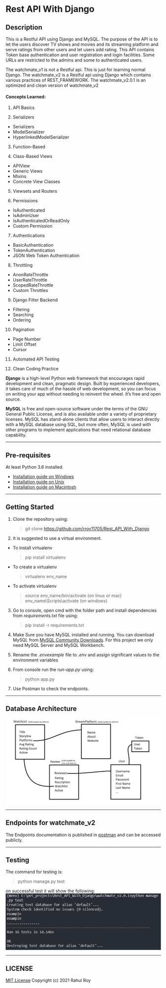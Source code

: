 # Rest API With Django

## Description

This is a Restful API using Django and MySQL.
The purpose of the API is to let the users discover TV shows and movies and its streaming platform and serve ratings from other users and let users add rating. This API contains Token base authentication and user registration and login facilities. Some URLs are restricted to the admins and some to authenticated users. 

The watchmate_v1 is not a Restful api. This is just for learning normal Django.
The watchmate_v2 is a Restful api using Django which contains various practices of REST_FRAMEWORK.
The watchmate_v2.0.1 is an optimized and clean version of watchmate_v2

#### Concepts Learned:

1. API Basics

2. Serializers
- Serializers
- ModelSerializer
- HyperlinkedModelSerializer

3. Function-Based

4. Class-Based Views
- APIView
- Generic Views
- Mixins
- Concrete View Classes

5. Viewsets and Routers

6. Permissions
- IsAuthenticated
- IsAdminUser
- IsAuthenticatedOrReadOnly
- Custom Permission

7. Authentications
- BasicAuthentication
- TokenAuthentication
- JSON Web Token Authentication

8. Throttling
- AnonRateThrottle
- UserRateThrottle
- ScopedRateThrottle
- Custom Throttles

9. Django Filter Backend
- Filtering
- Searching
- Ordering

10. Pagination
- Page Number
- Limit Offset
- Cursor

11. Automated API Testing

12. Clean Coding Practice


**Django** is a high-level Python web framework that encourages rapid development and clean, pragmatic design. Built by experienced developers, it takes care of much of the hassle of web development, so you can focus on writing your app without needing to reinvent the wheel. It’s free and open source.
   
**MySQL** is free and open-source software under the terms of the GNU General Public License, and is also available under a variety of proprietary licenses. MySQL has stand-alone clients that allow users to interact directly with a MySQL database using SQL, but more often, MySQL is used with other programs to implement applications that need relational database capability.

---

## Pre-requisites
At least Python 3.6 installed. 
- [Installation guide on Windows](https://docs.python.org/3.6/using/windows.html)
- [Installation guide on Unix](https://docs.python.org/3.6/using/unix.html)
- [Installation guide on Macintosh](https://docs.python.org/3.6/using/mac.html)

---

## Getting Started

1. Clone the repository using:
    > git clone https://github.com/rroy11705/Rest_API_With_Django

2. It is suggested to use a virtual environment.
- To install virtualenv
    > pip install virtualenv
- To create a virtualenv
    > virtualenv env_name
- To activate virtualenv
    > source env_name/bin/activate (on linux or mac)
    > env_name\Scripts\activate (on windows)

3. Go to console, open cmd with the folder path and install dependencies from _requirements.txt_ file using:
    > pip install -r requirements.txt

4. Make Sure you have MySQL installed and running. 
   You can download MySQL from [MySQL Community Downloads](https://dev.mysql.com/downloads/). For this project we only need MySQL Server and MySQL Workbench.

5. Rename the _.envexample_ file to _.env_ and assign significant values to the environment variables

6. From console run the _run-app.py_ using:
    > python app.py

7. Use Postman to check the endpoints.

---


## Database Architecture 
![Database Architecture](./assets/relation.png)

---

## Endpoints for watchmate_v2

The Endpoints documentation is published in [postman](https://documenter.getpostman.com/view/7163762/UUy66k4d) and can be accessed publicly.


---

## Testing

The command for testing is:

> python manage.py test

on successful test it will show the following:
![Testing Result](./assets/test-case.PNG)

---

## LICENSE

[MIT License](https://github.com/rroy11705/Student-Management-System-Flask/blob/main/LICENSE)
Copyright (c) 2021 Rahul Roy